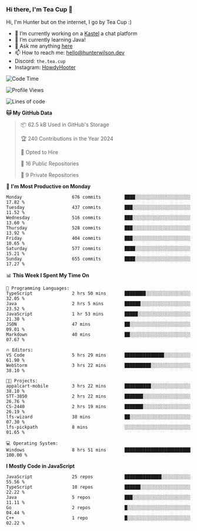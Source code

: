 ### Hi there, I'm Tea Cup 👋 

Hi, I'm Hunter but on the internet, I go by Tea Cup :)

- 🔭 I’m currently working on a [Kastel](https://github.com/KastelApp) a chat platform
- 🌱 I’m currently learning Java!
- 💬 Ask me anything [here](https://github.com/TheTeaCup/TheTeaCup/issues)
- 📫 How to reach me: [hello@hunterwilson.dev](mailto:hello@hunterwilson.dev)
- Discord: `the.tea.cup`
- Instagram: [HowdyHooter](https://instagram.com/HowdyHooter)

<!--START_SECTION:waka-->
![Code Time](http://img.shields.io/badge/Code%20Time-503%20hrs%2059%20mins-blue)

![Profile Views](http://img.shields.io/badge/Profile%20Views-14-blue)

![Lines of code](https://img.shields.io/badge/From%20Hello%20World%20I%27ve%20Written-1.1%20million%20lines%20of%20code-blue)

**🐱 My GitHub Data** 

> 📦 62.5 kB Used in GitHub's Storage 
 > 
> 🏆 240 Contributions in the Year 2024
 > 
> 💼 Opted to Hire
 > 
> 📜 16 Public Repositories 
 > 
> 🔑 9 Private Repositories 
 > 
📅 **I'm Most Productive on Monday** 

```text
Monday                   676 commits         ████░░░░░░░░░░░░░░░░░░░░░   17.82 % 
Tuesday                  437 commits         ███░░░░░░░░░░░░░░░░░░░░░░   11.52 % 
Wednesday                516 commits         ███░░░░░░░░░░░░░░░░░░░░░░   13.60 % 
Thursday                 528 commits         ███░░░░░░░░░░░░░░░░░░░░░░   13.92 % 
Friday                   404 commits         ███░░░░░░░░░░░░░░░░░░░░░░   10.65 % 
Saturday                 577 commits         ████░░░░░░░░░░░░░░░░░░░░░   15.21 % 
Sunday                   655 commits         ████░░░░░░░░░░░░░░░░░░░░░   17.27 % 
```


📊 **This Week I Spent My Time On** 

```text
💬 Programming Languages: 
TypeScript               2 hrs 50 mins       ████████░░░░░░░░░░░░░░░░░   32.05 % 
Java                     2 hrs 5 mins        ██████░░░░░░░░░░░░░░░░░░░   23.52 % 
JavaScript               1 hr 53 mins        █████░░░░░░░░░░░░░░░░░░░░   21.30 % 
JSON                     47 mins             ██░░░░░░░░░░░░░░░░░░░░░░░   09.01 % 
Markdown                 40 mins             ██░░░░░░░░░░░░░░░░░░░░░░░   07.67 % 

🔥 Editors: 
VS Code                  5 hrs 29 mins       ███████████████░░░░░░░░░░   61.90 % 
WebStorm                 3 hrs 22 mins       ██████████░░░░░░░░░░░░░░░   38.10 % 

🐱‍💻 Projects: 
appalcart-mobile         3 hrs 22 mins       ██████████░░░░░░░░░░░░░░░   38.10 % 
STT-3850                 2 hrs 22 mins       ███████░░░░░░░░░░░░░░░░░░   26.76 % 
CS-2440                  2 hrs 19 mins       ███████░░░░░░░░░░░░░░░░░░   26.19 % 
lfs-wizard               38 mins             ██░░░░░░░░░░░░░░░░░░░░░░░   07.30 % 
lfs-pickpath             8 mins              ░░░░░░░░░░░░░░░░░░░░░░░░░   01.65 % 

💻 Operating System: 
Windows                  8 hrs 51 mins       █████████████████████████   100.00 % 
```

**I Mostly Code in JavaScript** 

```text
JavaScript               25 repos            ██████████████░░░░░░░░░░░   55.56 % 
TypeScript               10 repos            ██████░░░░░░░░░░░░░░░░░░░   22.22 % 
Java                     5 repos             ███░░░░░░░░░░░░░░░░░░░░░░   11.11 % 
Go                       2 repos             █░░░░░░░░░░░░░░░░░░░░░░░░   04.44 % 
C++                      1 repo              █░░░░░░░░░░░░░░░░░░░░░░░░   02.22 % 
```




<!--END_SECTION:waka-->
